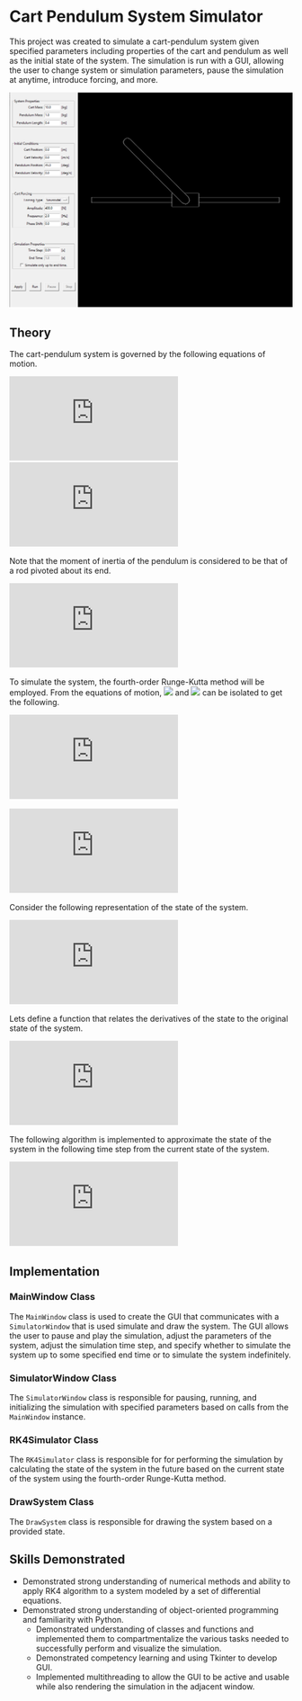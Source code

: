 # Cart Pendulum System Simulator

This project was created to simulate a cart-pendulum system given specified parameters including properties of the cart and pendulum as well as the initial state of the system. The simulation is run with a GUI, allowing the user to change system or simulation parameters, pause the simulation at anytime, introduce forcing, and more. 

![GUI and simulation screenshot](https://github.com/BrandonBNguyen/Cart-Pendulum-Simulator/blob/main/screenshots/showcase.PNG)

## Theory

The cart-pendulum system is governed by the following equations of motion.

![Eq1](https://latex.codecogs.com/gif.latex?%5CLARGE%20%5Cleft%28%20m_c%20&plus;%20m_p%20%5Cright%29%20%5Cddot%7Bx%7D%20-%20m_p%20l%20%5Cddot%7B%5Ctheta%7D%20%5Ccos%5Ctheta%20&plus;%20m_p%20l%20%5Cdot%7B%5Ctheta%7D%5E2%20%5Csin%5Ctheta%20%3D%20u)
![Eq2](https://latex.codecogs.com/gif.latex?%5CLARGE%20-m_p%20l%20%5Cddot%7Bx%7D%20%5Ccos%5Ctheta%20&plus;%20%5Cleft%28I_p%20&plus;%20m_p%20l%20%5E2%20%5Cright%29%5Cddot%7B%5Ctheta%7D-m_p%20g%20l%20%5Csin%5Ctheta%20%3D%200)

Note that the moment of inertia of the pendulum is considered to be that of a rod pivoted about its end.

![Pendulum moment of inertia](https://latex.codecogs.com/gif.latex?%5CLARGE%20I_p%20%3D%20%5Cfrac%7B1%7D%7B3%7D%20m_p%20l%5E3)

To simulate the system, the fourth-order Runge-Kutta method will be employed. From the equations of motion, <img src="https://render.githubusercontent.com/render/math?math=\ddot%20x"> and <img src="https://render.githubusercontent.com/render/math?math=\ddot%20\theta"> can be isolated to get the following.

![x_ddot](https://latex.codecogs.com/gif.latex?%5CLARGE%20%5Cddot%7Bx%7D%20%3D%20%5Cfrac%7B%5Cfrac%7B%5Cleft%28%20m_p%20l%20%5Cright%20%29%5E2%20g%20%5Csin%5Ctheta%20%5Ccos%5Ctheta%7D%7BI_p%20&plus;%20m_p%20l%5E2%7D%20-%20m_p%20l%20%5Cdot%7B%5Ctheta%7D%5E2%20%5Csin%5Ctheta%20&plus;%20u%7D%7Bm_c%20&plus;%20m_p%20-%20%5Cfrac%7B%5Cleft%28%20m_p%20l%20%5Ccos%5Ctheta%20%5Cright%20%29%5E2%7D%7BI_p%20&plus;%20m_p%20l%5E2%7D%7D)

![theta_ddot](https://latex.codecogs.com/gif.latex?%5CLARGE%20%5Cddot%7B%5Ctheta%7D%20%3D%20%5Cfrac%7Bu%20-%20m_p%20l%20%5Cdot%7B%5Ctheta%7D%5E2%20%5Csin%5Ctheta%20&plus;%20%5Cleft%28%20m_c%20&plus;%20m_p%20%5Cright%20%29%20g%20%5Ctan%5Ctheta%7D%7B%5Cfrac%7B%5Cleft%28%20I_p%20&plus;%20m_p%20l%5E2%20%5Cright%29%5Cleft%28%20m_c%20&plus;%20m_p%20%5Cright%20%29%7D%7Bm_p%20l%20%5Ccos%5Ctheta%7D%20-%20m_p%20l%20%5Ccos%5Ctheta%7D)

Consider the following representation of the state of the system.

![State representation](https://latex.codecogs.com/gif.latex?%5CLARGE%20%5Cvec%7Br%7D%20%3D%20%5Cbegin%7Bbmatrix%7D%20x%5C%5C%20v%5C%5C%20%5Ctheta%5C%5C%20%5Comega%20%5Cend%7Bbmatrix%7D)

Lets define a function that relates the derivatives of the state to the original state of the system.

![derivative of state function](https://latex.codecogs.com/gif.latex?%5CLARGE%20%5Cdot%7B%5Cvec%7Br%7D%7D%20%3D%20f%5Cleft%28%5Cvec%7Br%7D%2C%20t%20%5Cright%20%29%20%3D%20%5Cbegin%7Bbmatrix%7D%20%5Cdot%7Bx%7D%5C%5C%20%5Cdot%7Bv%7D%5C%5C%20%5Cdot%7B%5Ctheta%7D%5C%5C%20%5Cdot%7B%5Comega%7D%20%5Cend%7Bbmatrix%7D%20%3D%20%5Cbegin%7Bbmatrix%7D%20v%5C%5C%20%5Cddot%7Bx%7D%5C%5C%20%5Comega%5C%5C%20%5Cddot%7B%5Ctheta%7D%20%5Cend%7Bbmatrix%7D)

The following algorithm is implemented to approximate the state of the system in the following time step from the current state of the system.

![RK4 algorithm equations](https://latex.codecogs.com/gif.latex?%5CLARGE%20k_1%20%3D%20f%28%5Cvec%7Br%7D_i%2C%20t_i%29%5C%5C%5B0.5%20em%5D%20k_2%20%3D%20f%5Cleft%28%20%5Cvec%7Br%7D_i%20&plus;%20%5Cfrac%7Bh%7D%7B2%7Dk_1%2C%20t_i%20&plus;%20%5Cfrac%7Bh%7D%7B2%7D%20%5Cright%20%29%5C%5C%5B0.5%20em%5D%20k_3%20%3D%20f%5Cleft%28%20%5Cvec%7Br%7D_i%20&plus;%20%5Cfrac%7Bh%7D%7B2%7Dk_2%2C%20t_i%20&plus;%20%5Cfrac%7Bh%7D%7B2%7D%20%5Cright%20%29%5C%5C%5B0.5%20em%5D%20k_4%20%3D%20f%5Cleft%28%20%5Cvec%7Br%7D_i%20&plus;%20hk_3%2C%20t_i%20&plus;%20h%20%5Cright%20%29%5C%5C%5B2%20em%5D%20%5Cvec%7Br%7D_%7Bi&plus;1%7D%20%3D%20%5Cvec%7Br%7D_i%20&plus;%20%5Cfrac%7Bh%7D%7B6%7D%20%5Cleft%28%20k_1%20&plus;%202%20k_2%20&plus;%202%20k_3%20&plus;%20k_4%20%5Cright%20%29)

## Implementation

### MainWindow Class

The `MainWindow` class is used to create the GUI that communicates with a `SimulatorWindow` that is used simulate and draw the system. The GUI allows the user to pause and play the simulation, adjust the parameters of the system,  adjust the simulation time step, and specify whether to simulate the system up to some specified end time or to simulate the system indefinitely. 

### SimulatorWindow Class

The `SimulatorWindow` class is responsible for pausing, running, and initializing the simulation with specified parameters based on calls from the `MainWindow` instance.

### RK4Simulator Class

The `RK4Simulator` class is responsible for for performing the simulation by calculating the state of the system in the future based on the current state of the system using the fourth-order Runge-Kutta method.

### DrawSystem Class

The `DrawSystem` class is responsible for drawing the system based on a provided state. 

## Skills Demonstrated

 - Demonstrated strong understanding of numerical methods and ability to apply RK4 algorithm to a system modeled by a set of differential equations.
 - Demonstrated strong understanding of object-oriented programming and familiarity with Python.
	 - Demonstrated understanding of classes and functions and implemented them to compartmentalize the various tasks needed to successfully perform and visualize the simulation.
	 - Demonstrated competency learning and using Tkinter to develop GUI.
	 - Implemented multithreading to allow the GUI to be active and usable while also rendering the simulation in the adjacent window.
